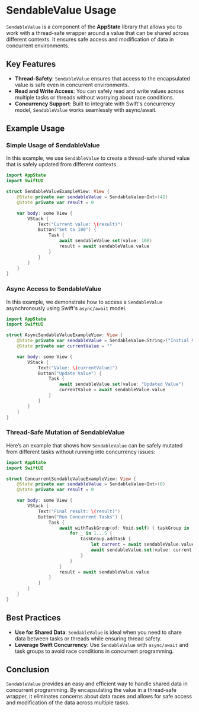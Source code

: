 # SendableValue Usage

`SendableValue` is a component of the **AppState** library that allows you to work with a thread-safe wrapper around a value that can be shared across different contexts. It ensures safe access and modification of data in concurrent environments.

## Key Features

- **Thread-Safety**: `SendableValue` ensures that access to the encapsulated value is safe even in concurrent environments.
- **Read and Write Access**: You can safely read and write values across multiple tasks or threads without worrying about race conditions.
- **Concurrency Support**: Built to integrate with Swift's concurrency model, `SendableValue` works seamlessly with async/await.

## Example Usage

### Simple Usage of SendableValue

In this example, we use `SendableValue` to create a thread-safe shared value that is safely updated from different contexts.

```swift
import AppState
import SwiftUI

struct SendableValueExampleView: View {
    @State private var sendableValue = SendableValue<Int>(42)
    @State private var result = 0

    var body: some View {
        VStack {
            Text("Current value: \(result)")
            Button("Set to 100") {
                Task {
                    await sendableValue.set(value: 100)
                    result = await sendableValue.value
                }
            }
        }
    }
}
```

### Async Access to SendableValue

In this example, we demonstrate how to access a `SendableValue` asynchronously using Swift's `async/await` model.

```swift
import AppState
import SwiftUI

struct AsyncSendableValueExampleView: View {
    @State private var sendableValue = SendableValue<String>("Initial Value")
    @State private var currentValue = ""

    var body: some View {
        VStack {
            Text("Value: \(currentValue)")
            Button("Update Value") {
                Task {
                    await sendableValue.set(value: "Updated Value")
                    currentValue = await sendableValue.value
                }
            }
        }
    }
}
```

### Thread-Safe Mutation of SendableValue

Here’s an example that shows how `SendableValue` can be safely mutated from different tasks without running into concurrency issues:

```swift
import AppState
import SwiftUI

struct ConcurrentSendableValueExampleView: View {
    @State private var sendableValue = SendableValue<Int>(0)
    @State private var result = 0

    var body: some View {
        VStack {
            Text("Final result: \(result)")
            Button("Run Concurrent Tasks") {
                Task {
                    await withTaskGroup(of: Void.self) { taskGroup in
                        for _ in 1...5 {
                            taskGroup.addTask {
                                let current = await sendableValue.value
                                await sendableValue.set(value: current + 1)
                            }
                        }
                    }
                    result = await sendableValue.value
                }
            }
        }
    }
}
```

## Best Practices

- **Use for Shared Data**: `SendableValue` is ideal when you need to share data between tasks or threads while ensuring thread safety.
- **Leverage Swift Concurrency**: Use `SendableValue` with `async/await` and task groups to avoid race conditions in concurrent programming.

## Conclusion

`SendableValue` provides an easy and efficient way to handle shared data in concurrent programming. By encapsulating the value in a thread-safe wrapper, it eliminates concerns about data races and allows for safe access and modification of the data across multiple tasks.
